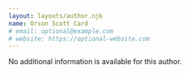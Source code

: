 ```yaml
---
layout: layouts/author.njk
name: Orson Scott Card
# email: optional@example.com
# website: https://optional-website.com
---
```

No additional information is available for this author.
